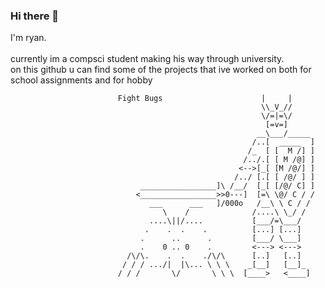 ### Hi there 👋

I'm ryan.  <br><br>
currently im a compsci student making his way through university. <br>
on this github u can find some of the projects that ive worked on both for school assignments and for hobby




                            Fight Bugs                      |     |
                                                            \\_V_//
                                                            \/=|=\/
                                                             [=v=]
                                                           __\___/_____
                                                          /..[  _____  ]
                                                         /_  [ [  M /] ]
                                                        /../.[ [ M /@] ]
                                                       <-->[_[ [M /@/] ]
                                                      /../ [.[ [ /@/ ] ]
                                 _________________]\ /__/  [_[ [/@/ C] ]
                                <_________________>>0---]  [=\ \@/ C / /
                                   ___      ___   ]/000o   /__\ \ C / /
                                      \    /              /....\ \_/ /
                                   ....\||/....           [___/=\___/
                                  .    .  .    .          [...] [...]
                                 .      ..      .         [___/ \___]
                                 .    0 .. 0    .         <---> <--->
                              /\/\.    .  .    ./\/\      [..]   [..]
                             / / / .../|  |\... \ \ \    _[__]   [__]_
                            / / /       \/       \ \ \  [____>   <____]

<!--
**rmcs9/rmcs9** is a ✨ _special_ ✨ repository because its `README.md` (this file) appears on your GitHub profile.

Here are some ideas to get you started:

- 🔭 I’m currently working on ...
- 🌱 I’m currently learning ...
- 👯 I’m looking to collaborate on ...
- 🤔 I’m looking for help with ...
- 💬 Ask me about ...
- 📫 How to reach me: ...
- 😄 Pronouns: ...
- ⚡ Fun fact: ...

 
-->
